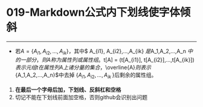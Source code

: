# 019-Markdown公式内下划线使字体倾斜  
---

- 若$A= \{A_{i1}, A_{i2},...,A_{ik} \}$，其中$ A_{i1}, A_{i2},...,A_{ik} $是$A_1,A_2,...,A_n $中的一部分，则A称为属性列或属性组。$t[A] = (t[A_{i1}], t[A_{i2}],...,t[A_{ik}])$表示元组t在属性列A上诸分量的集合，$\overline{A}$则表示${A_1,A_2,...,A_n}$中去掉 $\{  A_{i1}, A_{i2},...,A_{ik_\ }   \}$后剩余的属性组。    



1. **在最后一个字母后加，下划线、反斜杠和空格**   
2. 切记不能在下划线前面加空格，否则github会识别出问题    


